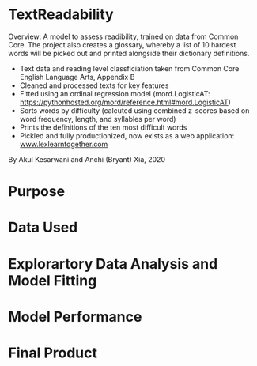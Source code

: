 # TextReadability

Overview: A model to assess readibility, trained on data from Common Core. The project also creates a glossary, whereby a list of 10 hardest words will be picked out and printed alongside their dictionary definitions. 

* Text data and reading level classficiation taken from Common Core English Language Arts, Appendix B
* Cleaned and processed texts for key features
* Fitted using an ordinal regression model (mord.LogisticAT: https://pythonhosted.org/mord/reference.html#mord.LogisticAT)
* Sorts words by difficulty (calcuted using combined z-scores based on word frequency, length, and syllables per word)
* Prints the definitions of the ten most difficult words
* Pickled and fully productionized, now exists as a web application: www.lexlearntogether.com

By Akul Kesarwani and Anchi (Bryant) Xia, 2020

# Purpose

# Data Used

# Explorartory Data Analysis and Model Fitting

# Model Performance

# Final Product
